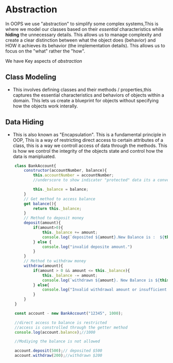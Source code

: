 # Abstraction

In OOPS we use "abstraction" to simplify some complex systems,This is where we model our classes based on their *essential* characteristics while **hiding** the unnecessary details.
This allows us to manage complexity and create a clear distinction between what the object does (behavior) and HOW it achieves its behavior (the implementation details). This allows us to focus on the "what" rather the "how".

We have Key aspects of *abstraction* 

## Class Modeling

- This involves defining classes and their methods / properties,this captures the essential characteristics and behaviors of objects within a domain. This lets us create a blueprint for objects without specifying how the objects work interally.

## Data Hiding

- This is also known as "Encapsulation". This is a fundamental principle in OOP, This is a way of restricting direct access to certain attributes of a class, this is  a way we controll access of data through the methods. This is how we control the integrity of the objects state and control how the data is manipluated.

```js
    class BankAccount{
        constructor(accountNumber, balance){
            this.accountNumber = accountNumber;
            //underscore to show indicater "protected" data its a convention.

            this._balance = balance;
        }
        // Get method to access balance
        get balance(){
            return this._balance;
        }
        // Method to deposit money
        deposit(amount){
            if(amount>0){
                this._balance += amount;
                console.log(`deposited ${amount}.New Balance is :  ${this._balance}`);
            } else {
                console.log("invalid deposite amount.")
            }
        }
        // Method to withdraw money
        withdraw(amount){
            if(amount > 0 && amount <= this._balance){
                this._balance -= amount;
                console.log(`withdrawn ${amount}. New Balance is ${this._balance}`);
            } else{
                console.log("Invalid withdrawal amount or insufficient balance.");
            }
        }
    }

    const account - new BankAccount("12345", 1000);

    //direct access to balance is restricted
    //access is constrolled through the getter method
    console.log(account.balance);//1000

    //Modiying the balance is not allowed

    account.deposit(500);// deposited $500
    account.withdraw(200);//withdrawn $200

```
